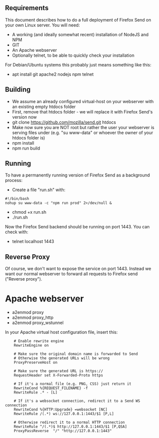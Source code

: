 ## Requirements
This document describes how to do a full deployment of Firefox Send on your own Linux server. You will need:

* A working (and ideally somewhat recent) installation of NodeJS and NPM
* GIT
* An Apache webserver
* Optionally telnet, to be able to quickly check your installation

For Debian/Ubuntu systems this probably just means something like this:

* apt install git apache2 nodejs npm telnet

## Building
* We assume an already configured virtual-host on your webserver with an existing empty htdocs folder
* First, remove that htdocs folder - we will replace it with Firefox Send's version now
* git clone https://github.com/mozilla/send.git htdocs
* Make now sure you are NOT root but rather the user your webserver is serving files under (e.g. "su www-data" or whoever the owner of your htdocs folder is)
* npm install
* npm run build

## Running
To have a permanently running version of Firefox Send as a background process:

* Create a file "run.sh" with:
```
#!/bin/bash
nohup su www-data -c "npm run prod" 2>/dev/null &
```
* chmod +x run.sh
* ./run.sh

Now the Firefox Send backend should be running on port 1443. You can check with:
* telnet localhost 1443

## Reverse Proxy
Of course, we don't want to expose the service on port 1443. Instead we want our normal webserver to forward all requests to Firefox send ("Reverse proxy").

# Apache webserver

* a2enmod proxy
* a2enmod proxy_http
* a2enmod proxy_wstunnel

In your Apache virtual host configuration file, insert this:

```
    # Enable rewrite engine
    RewriteEngine on

    # Make sure the original domain name is forwarded to Send
    # Otherwise the generated URLs will be wrong
    ProxyPreserveHost on

    # Make sure the generated URL is https://
    RequestHeader set X-Forwarded-Proto https

    # If it's a normal file (e.g. PNG, CSS) just return it
    RewriteCond %{REQUEST_FILENAME} -f
    RewriteRule .* - [L]

    # If it's a websocket connection, redirect it to a Send WS connection
    RewriteCond %{HTTP:Upgrade} =websocket [NC]
    RewriteRule /(.*) ws://127.0.0.1:1443/$1 [P,L]

    # Otherwise redirect it to a normal HTTP connection
    RewriteRule ^/(.*)$ http://127.0.0.1:1443/$1 [P,QSA]
    ProxyPassReverse  "/" "http://127.0.0.1:1443"
```

